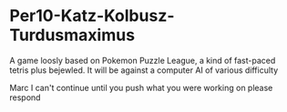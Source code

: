 Per10-Katz-Kolbusz-Turdusmaximus
================================

A game loosly based on Pokemon Puzzle League, a kind of fast-paced tetris plus bejewled. It will be against a computer AI of various difficulty


Marc I can't continue until you push what you were working on please respond
